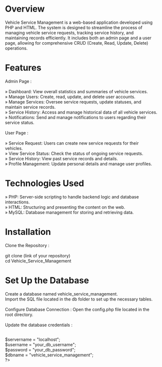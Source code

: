 # Overview
Vehicle Service Management is a web-based application developed using PHP and HTML. The system is designed to streamline the process of managing vehicle service requests, tracking service history, and maintaining records efficiently. It includes both an admin page and a user page, allowing for comprehensive CRUD (Create, Read, Update, Delete) operations.

# Features
Admin Page :<br>
<br>
» Dashboard: View overall statistics and summaries of vehicle services.<br>
» Manage Users: Create, read, update, and delete user accounts.<br>
» Manage Services: Oversee service requests, update statuses, and maintain service records.<br>
» Service History: Access and manage historical data of all vehicle services.<br>
» Notifications: Send and manage notifications to users regarding their service status.<br>
<br>
User Page :<br>
<br>
» Service Request: Users can create new service requests for their vehicles.<br>
» View Service Status: Check the status of ongoing service requests.<br>
» Service History: View past service records and details.<br>
» Profile Management: Update personal details and manage user profiles.<br>
# Technologies Used
» PHP: Server-side scripting to handle backend logic and database interactions.<br>
» HTML: Structuring and presenting the content on the web.<br>
» MySQL: Database management for storing and retrieving data.<br>
# Installation
Clone the Repository :<br>
<br>
git clone (link of your repository) <br>
cd Vehicle_Service_Management<br>
# Set Up the Database
Create a database named vehicle_service_management.<br>
Import the SQL file located in the db folder to set up the necessary tables.<br>
<br>
Configure Database Connection :
Open the config.php file located in the root directory.<br>
<br>
Update the database credentials :<br>
<br>
<?php<br>
$servername = "localhost";<br>
$username = "your_db_username";<br>
$password = "your_db_password";<br>
$dbname = "vehicle_service_management";<br>
?><br>
<br>
